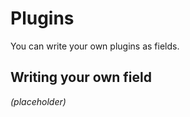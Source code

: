 # Plugins

You can write your own plugins as fields.

## Writing your own field

<i>(placeholder)</i>
